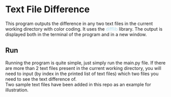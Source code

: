 # Text File Difference
This program outputs the difference in any two text files in the current working directory with color coding. It uses the <span style="color:#ADD8E6;">difflib</span> library.
The output is displayed both in the terminal of the program and in a new window.
## Run
Running the program is quite simple, just simply run the main.py file.
If there are more than 2 text files present in the current working directory, you will need to input (by index in the printed list of text files) which two files you need to see the text difference of. \
Two sample text files have been added in this repo as an example for illustration.